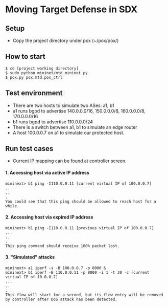 # Moving Target Defense in SDX


## Setup

* Copy the project directory under pox (~/pox/pox/)

## How to start

    $ cd [project working directory]
    $ sudo python mininet/mtd_mininet.py
    $ pox.py pox.mtd.pox_ctrl

## Test environment

* There are two hosts to simulate two ASes: a1, b1
* a1 runs bgpd to advertise 140.0.0.0/16, 150.0.0.0/8, 160.0.0.0/8, 170.0.0.0/16
* b1 runs bgpd to advertise 110.0.0.0/24
* There is a switch between a1, b1 to simulate an edge router
* A host 100.0.0.7 on a1 to simulate our protected host.

## Run test cases

* Current IP mapping can be found at controller screen.

#### 1. Accessing host via active IP address

    mininext> b1 ping -I110.0.0.11 [current virtual IP of 100.0.0.7]
    ...
    ..
    .
    You could see that this ping should be allowed to reach host for a while.

#### 2. Accessing host via expired IP address

    mininext> b1 ping -I110.0.0.11 [previous virtual IP of 100.0.0.7]
    ...
    ..
    .
    This ping command should receive 100% packet lost.

#### 3. "Simulated" attacks

    mininext> a1 iperf -s -B 100.0.0.7 -p 8000 &
    mininext> b1 iperf -B 110.0.0.11 -p 8000 -i 1 -t 30 -c [current virtual IP of 10.0.0.7]
    ...
    ..
    .
    This flow will start for a second, but its flow entry will be removed by controller after DoS attack has been detected.


